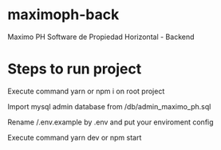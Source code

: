 # maximoph-back
Maximo PH Software de Propiedad Horizontal - Backend 

# Steps to run project

Execute command yarn or npm i on root project

Import mysql admin database from /db/admin_maximo_ph.sql

Rename /.env.example by .env and put your enviroment config

Execute command yarn dev or npm start